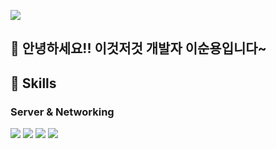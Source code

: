<a href="https://www.naver.com/" target="_blank"><img src="https://img.shields.io/badge/tnsdyd6933@naver.com-03C75A?style=flat-square&logo=naver&logoColor=EEEEEE"/></a>

## 👋 안녕하세요!! 이것저것 개발자 이순용입니다~

## 💪 Skills
### Server & Networking
<a href="https://spring.io/projects/spring-boot" target="_blank"><img src="https://img.shields.io/badge/Spring Boot-6DB33F?style=flat-square&logo=springboot&logoColor=FFFFFF"/></a>
<a href="https://www.naver.com/" target="_blank"><img src="https://img.shields.io/badge/tnsdyd6933@naver.com-03C75A?style=flat-square&logo=naver&logoColor=FFFFFF"/></a>
<a href="https://www.naver.com/" target="_blank"><img src="https://img.shields.io/badge/tnsdyd6933@naver.com-03C75A?style=flat-square&logo=naver&logoColor=FFFFFF"/></a>
<a href="https://www.naver.com/" target="_blank"><img src="https://img.shields.io/badge/tnsdyd6933@naver.com-03C75A?style=flat-square&logo=naver&logoColor=FFFFFF"/></a>

